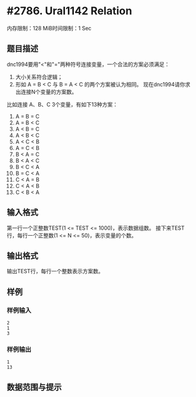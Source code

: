 # #2786. Ural1142 Relation

内存限制：128 MiB时间限制：1 Sec

## 题目描述


dnc1994要用"<"和"="两种符号连接变量，一个合法的方案必须满足：
1) 大小关系符合逻辑；
2) 形如 A = B < C 与 B = A < C 的两个方案被认为相同。
现在dnc1994请你求出连接N个变量的方案数。

比如连接 A、B、C 3个变量，有如下13种方案：
1)  A = B = C
2)  A = B < C
3)  A < B = C
4)  A < B < C
5)  A < C < B
6)  A = C < B
7)  B < A = C
8)  B < A < C
9)  B < C < A
10) B = C < A
11) C < A = B
12) C < A < B
13) C < B < A

## 输入格式


第一行一个正整数TEST(1 <= TEST <= 1000)，表示数据组数。
接下来TEST行，每行一个正整数(1 <= N <= 50)，表示变量的个数。

## 输出格式

输出TEST行，每行一个整数表示方案数。

## 样例

### 样例输入

    
    2
    1
    3
    
    
    
    

### 样例输出

    
    1
    13
    
    

## 数据范围与提示
